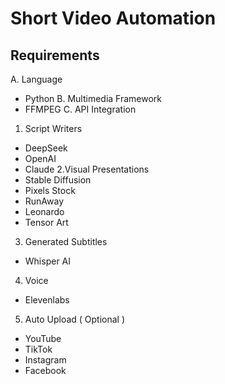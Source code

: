 # Short Video Automation
## Requirements
A. Language
- Python
B. Multimedia Framework
- FFMPEG
C. API Integration
1. Script Writers
- DeepSeek
- OpenAI
- Claude
2.Visual Presentations
- Stable Diffusion
- Pixels Stock
- RunAway
- Leonardo
- Tensor Art
3. Generated Subtitles
- Whisper AI
4.  Voice
- Elevenlabs
5. Auto Upload ( Optional )
- YouTube
- TikTok
- Instagram
- Facebook
